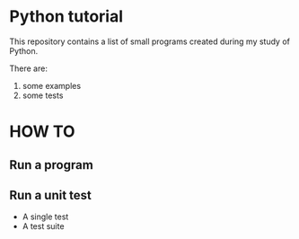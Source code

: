 # Python tutorial

This repository contains a list of small programs created during my study of Python.

There are:
1. some examples
2. some tests

# HOW TO

## Run a program

## Run a unit test

* A single test
* A test suite